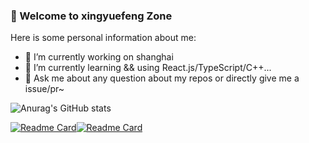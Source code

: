 ### 🚀 Welcome to xingyuefeng Zone

Here is some personal information about me:


- 🔭 I’m currently working on shanghai
- 🌱 I’m currently learning && using React.js/TypeScript/C++...
- 👯 Ask me about any question about my repos or directly give me a issue/pr~




![Anurag's GitHub stats](https://github-readme-stats.vercel.app/api?username=xingyuefeng&theme=buefy&show_icons=true)

[![Readme Card](https://github-readme-stats.vercel.app/api/pin/?username=uiwjs&repo=uiw&theme=buefy)](https://github.com/uiwjs/uiw)[![Readme Card](https://github-readme-stats.vercel.app/api/pin/?username=uiwjs&repo=uiw-admin&theme=buefy)](https://github.com/uiwjs/uiw-admin)
